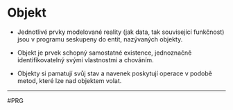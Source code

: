 # Objekt

- Jednotlivé prvky modelované reality (jak data, tak související funkčnost) jsou v programu seskupeny do entit, nazývaných objekty.

- Objekt je prvek schopný samostatné existence, jednoznačně identifikovatelný svými vlastnostmi a chováním. 

- Objekty si pamatují svůj stav a navenek poskytují operace v podobě metod, které lze nad objektem volat.

---
#PRG 